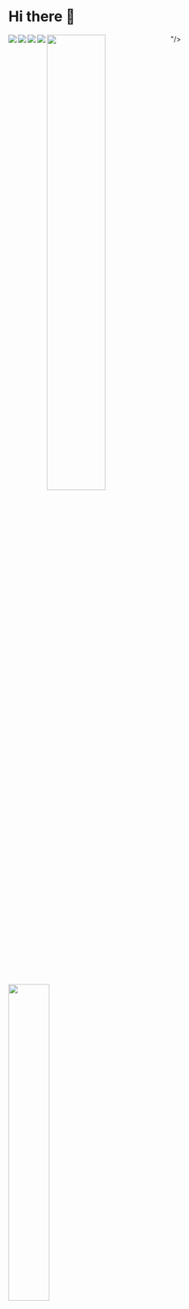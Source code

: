 # Hi there 👋
<img align="left" src="https://img.shields.io/badge/node.js-6DA55F?style=for-the-badge&logo=node.js&logoColor=2361DAFB"/>

<img align="left" src="https://img.shields.io/badge/javascript-%23323330.svg?style=for-the-badge&logo=javascript&logoColor=%2361DAFB"/>


<img align="left" src="https://img.shields.io/badge/react-%2320232a.svg?style=for-the-badge&logo=react&logoColor=%2361DAFB"/>

<img align="left" src="https://img.shields.io/badge/react_native-%2320232a.svg?style=for-the-badge&logo=react&logoColor=%2361DAFB"/>


"/>
<img align="left" width="48%" style="max-width: 100%;"  src="https://github-readme-stats.vercel.app/api?username=elioteloi&show_icons=true&theme=tokyonight"/>  

<img align="left" width="40%" style="max-width: 100%;" style="max-width: 100%;" src="https://github-readme-stats.vercel.app/api/top-langs/?username=anuraghazra&layout=compact&theme=tokyonight&exclude_repo=elioteloi,anuraghazra.github.io"/>
    
<!--
**elioteloi/elioteloi** is a ✨ _special_ ✨ repository because its `README.md` (this file) appears on your GitHub profile.

Here are some ideas to get you started:

- 🔭 I’m currently working on ...
- 🌱 I’m currently learning ...
- 👯 I’m looking to collaborate on ...
- 🤔 I’m looking for help with ...
- 💬 Ask me about ...
- 📫 How to reach me: ...
- 😄 Pronouns: ...
- ⚡ Fun fact: ...
-->
